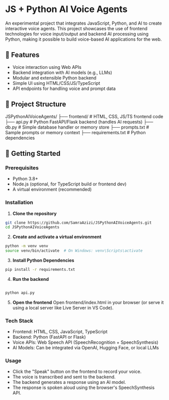 # JS + Python AI Voice Agents

An experimental project that integrates JavaScript, Python, and AI to create interactive voice agents. This project showcases the use of frontend technologies for voice input/output and backend AI processing using Python, making it possible to build voice-based AI applications for the web.

## 🧠 Features

- Voice interaction using Web APIs
- Backend integration with AI models (e.g., LLMs)
- Modular and extensible Python backend
- Simple UI using HTML/CSS/JS/TypeScript
- API endpoints for handling voice and prompt data

## 📁 Project Structure

JSPythonAIVoiceAgents/
├── frontend/ # HTML, CSS, JS/TS frontend code
├── api.py # Python FastAPI/Flask backend (handles AI requests)
├── db.py # Simple database handler or memory store
├── prompts.txt # Sample prompts or memory context
├── requirements.txt # Python dependencies


## 🚀 Getting Started

### Prerequisites

- Python 3.8+
- Node.js (optional, for TypeScript build or frontend dev)
- A virtual environment (recommended)

### Installation

1. **Clone the repository**

```bash
git clone https://github.com/SamraAzizi/JSPythonAIVoiceAgents.git
cd JSPythonAIVoiceAgents
```

2. **Create and activate a virtual environment**
```bash
python -m venv venv
source venv/bin/activate  # On Windows: venv\Scripts\activate
```

3. **Install Python Dependencies**
```bash
pip install -r requirements.txt
```

4. **Run the backend**
```bash

python api.py
```

5. **Open the frontend**
Open frontend/index.html in your browser (or serve it using a local server like Live Server in VS Code).


### Tech Stack
- Frontend: HTML, CSS, JavaScript, TypeScript
- Backend: Python (FastAPI or Flask)
- Voice APIs: Web Speech API (SpeechRecognition + SpeechSynthesis)
- AI Models: Can be integrated via OpenAI, Hugging Face, or local LLMs

### Usage

- Click the "Speak" button on the frontend to record your voice.
- The voice is transcribed and sent to the backend.
- The backend generates a response using an AI model.
- The response is spoken aloud using the browser's SpeechSynthesis API.

